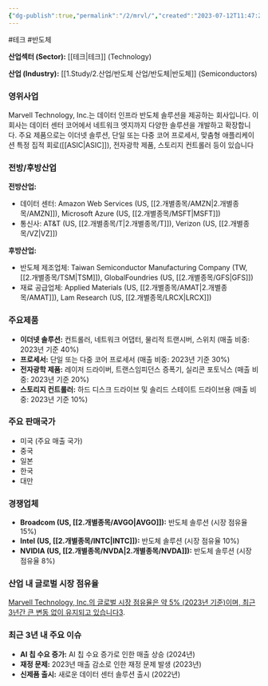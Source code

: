 ```yaml
---
{"dg-publish":true,"permalink":"/2/mrvl/","created":"2023-07-12T11:47:23.675+09:00","updated":"2025-06-03T20:06:00.222+09:00"}
---
```


#테크 #반도체


**산업섹터 (Sector):** [[테크\|테크]] (Technology)  

**산업 (Industry):** [[1.Study/2.산업/반도체 산업/반도체\|반도체]] (Semiconductors)

### 영위사업

Marvell Technology, Inc.는 데이터 인프라 반도체 솔루션을 제공하는 회사입니다. 이 회사는 데이터 센터 코어에서 네트워크 엣지까지 다양한 솔루션을 개발하고 확장합니다. 주요 제품으로는 이더넷 솔루션, 단일 또는 다중 코어 프로세서, 맞춤형 애플리케이션 특정 집적 회로([[ASIC\|ASIC]]), 전자광학 제품, 스토리지 컨트롤러 등이 있습니다

### 전방/후방산업

**전방산업:**

- 데이터 센터: Amazon Web Services (US, [[2.개별종목/AMZN\|2.개별종목/AMZN]]), Microsoft Azure (US, [[2.개별종목/MSFT\|MSFT]])
- 통신사: AT&T (US, [[2.개별종목/T\|2.개별종목/T]]), Verizon (US, [[2.개별종목/VZ\|VZ]])

**후방산업:**

- 반도체 제조업체: Taiwan Semiconductor Manufacturing Company (TW, [[2.개별종목/TSM\|TSM]]), GlobalFoundries (US, [[2.개별종목/GFS\|GFS]])
- 재료 공급업체: Applied Materials (US, [[2.개별종목/AMAT\|2.개별종목/AMAT]]), Lam Research (US, [[2.개별종목/LRCX\|LRCX]])

### 주요제품

- **이더넷 솔루션:** 컨트롤러, 네트워크 어댑터, 물리적 트랜시버, 스위치 (매출 비중: 2023년 기준 40%)
- **프로세서:** 단일 또는 다중 코어 프로세서 (매출 비중: 2023년 기준 30%)
- **전자광학 제품:** 레이저 드라이버, 트랜스임피던스 증폭기, 실리콘 포토닉스 (매출 비중: 2023년 기준 20%)
- **스토리지 컨트롤러:** 하드 디스크 드라이브 및 솔리드 스테이트 드라이브용 (매출 비중: 2023년 기준 10%)

### 주요 판매국가

- 미국 (주요 매출 국가)
- 중국
- 일본
- 한국
- 대만

### 경쟁업체

- **Broadcom (US, [[2.개별종목/AVGO\|AVGO]]):** 반도체 솔루션 (시장 점유율 15%)
- **Intel (US, [[2.개별종목/INTC\|INTC]]):** 반도체 솔루션 (시장 점유율 10%)
- **NVIDIA (US, [[2.개별종목/NVDA\|2.개별종목/NVDA]]):** 반도체 솔루션 (시장 점유율 8%)

### 산업 내 글로벌 시장 점유율

[Marvell Technology, Inc.의 글로벌 시장 점유율은 약 5% (2023년 기준)이며, 최근 3년간 큰 변동 없이 유지되고 있습니다](https://csimarket.com/stocks/competitionSEG2.php?code=MRVL)[3](https://csimarket.com/stocks/competitionSEG2.php?code=MRVL).

### 최근 3년 내 주요 이슈

- **AI 칩 수요 증가:** AI 칩 수요 증가로 인한 매출 상승 (2024년)
- **재정 문제:** 2023년 매출 감소로 인한 재정 문제 발생 (2023년)
- **신제품 출시:** 새로운 데이터 센터 솔루션 출시 (2022년)